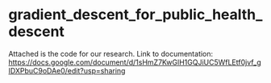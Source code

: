 # gradient_descent_for_public_health_descent
Attached is the code for our research. Link to documentation: https://docs.google.com/document/d/1sHmZ7KwGlH1GQJiUC5WfLEtf0jvf_gIDXPbuC9oDAe0/edit?usp=sharing

